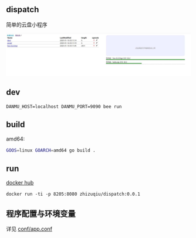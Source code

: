 ## dispatch

简单的云盘小程序

![](images.jpg)

## dev
```
DANMU_HOST=localhost DANMU_PORT=9090 bee run
```

## build

amd64:
```bash
GOOS=linux GOARCH=amd64 go build .
```

## run

[docker hub](https://hub.docker.com/r/zhizuqiu/dispatch)

```
docker run -ti -p 8205:8080 zhizuqiu/dispatch:0.0.1
```

## 程序配置与环境变量

详见 [conf/app.conf](conf/app.conf)
